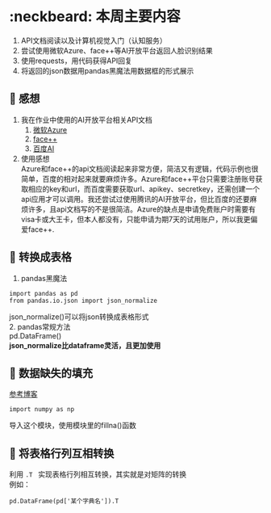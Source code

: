 # :neckbeard: 本周主要内容
1. API文档阅读以及计算机视觉入门（认知服务）
2. 尝试使用微软Azure、face++等AI开放平台返回人脸识别结果
3. 使用requests，用代码获得API回复
4. 将返回的json数据用pandas黑魔法用数据框的形式展示
## :dizzy: 感想
1. 我在作业中使用的AI开放平台相关API文档
   1. [微软Azure](https://westus.dev.cognitive.microsoft.com/docs/services/563879b61984550e40cbbe8d/operations/563879b61984550f30395236)
   2. [face++](https://console.faceplusplus.com.cn/documents/4888373)
   3. [百度AI](https://ai.baidu.com/ai-doc/FACE/yk37c1u4t)
2. 使用感想   
   Azure和face++的api文档阅读起来非常方便，简洁又有逻辑，代码示例也很简单，百度的相对起来就要麻烦许多。Azure和face++平台只需要注册账号获取相应的key和url，而百度需要获取url、apikey、secretkey，还需创建一个api应用才可以调用。我还尝试过使用腾讯的AI开放平台，但比百度的还要麻烦许多，且api文档写的不是很简洁。Azure的缺点是申请免费账户时需要有visa卡或大王卡，但本人都没有，只能申请为期7天的试用账户，所以我更偏爱face++.
## :foggy: 转换成表格
1. pandas黑魔法
```
import pandas as pd
from pandas.io.json import json_normalize
```
json_normalize()可以将json转换成表格形式   
2. pandas常规方法   
pd.DataFrame()   
**json_normalize比dataframe灵活，且更加使用**
## :ocean: 数据缺失的填充  
[参考博客](https://blog.csdn.net/weixin_39549734/article/details/81221276)
```
import numpy as np
```
导入这个模块，使用模块里的fillna()函数
## :ram: 将表格行列互相转换
利用 `.T ` 实现表格行列相互转换，其实就是对矩阵的转换   
例如：
```
pd.DataFrame(pd['某个字典名']).T
```
